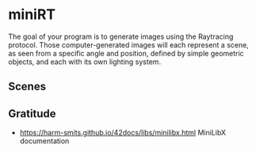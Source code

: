 # miniRT
The goal of your program is to generate images using the Raytracing protocol. Those computer-generated images will each represent a
scene, as seen from a specific angle and position, defined by simple geometric objects, and each with its own lighting system.
## Scenes
## Gratitude
 * https://harm-smits.github.io/42docs/libs/minilibx.html MiniLibX documentation